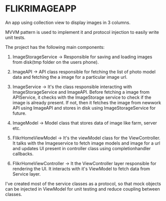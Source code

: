 # FLIKRIMAGEAPP

An app using collection view to display images in 3 columns. 

MVVM pattern is used to implement it and protocol injection to easily write unit tests.

The project has the following main components:

1. ImageStorageService -> Responsible for saving and loading images from disk(tmp folder on the users phone).

2. ImageAPI -> API class responsible for fetching the list of photo model data and fetching the a image for a particular image url.

3. ImageService -> It's the class responsible interacting with ImageStorageService and ImageAPI. Before fetching a image from APIService, it checks with the ImageStorage service to check if the image is already present. If not, then it fetches the image from newwork API using ImageAPI and stores in disk using ImageStorageService for future.

4. ImageModel -> Model class that stores data of image like farm, server etc. 

5. FlikrHomeViewModel -> It's the viewModel class for the ViewController. It talks with the Imageservice to fetch image models and image for a url and updates UI present in controller class using completionhandler callbacks.

6. FlikrHomeViewController -> It the ViewController layer responsible for rendering the UI. It interacts with it's ViewModel to fetch data from Service layer.

I've created most of the service classes as a protocol, so that mock objects can be injected in ViewModel for unit testing and reduce coupling between classes.
 
      
     
     
     
